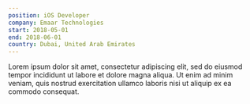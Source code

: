 ```yaml
---
position: iOS Developer
company: Emaar Technologies
start: 2018-05-01
end: 2018-06-01
country: Dubai, United Arab Emirates
---
```


Lorem ipsum dolor sit amet, consectetur adipiscing elit, sed do eiusmod tempor incididunt ut labore et dolore magna aliqua. Ut enim ad minim veniam, quis nostrud exercitation ullamco laboris nisi ut aliquip ex ea commodo consequat.